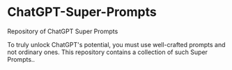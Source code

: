 # ChatGPT-Super-Prompts
Repository of ChatGPT Super Prompts

To truly unlock ChatGPT's potential, you must use well-crafted prompts and not ordinary ones. This repository contains a collection of such Super Prompts..
